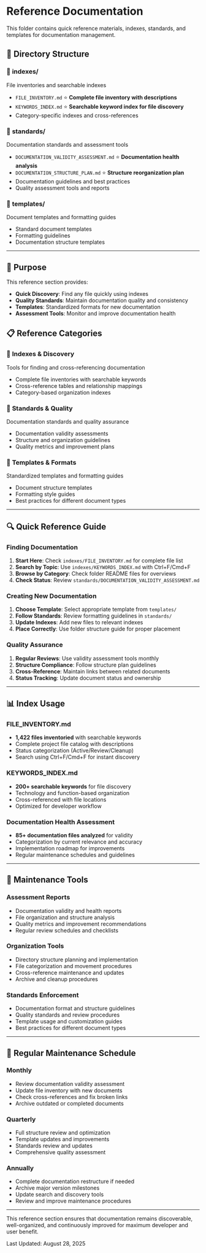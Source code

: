 # Reference Documentation

This folder contains quick reference materials, indexes, standards, and templates for documentation management.

## 📂 Directory Structure

### 📇 **indexes/**
File inventories and searchable indexes
- `FILE_INVENTORY.md` ⭐ **Complete file inventory with descriptions**
- `KEYWORDS_INDEX.md` ⭐ **Searchable keyword index for file discovery**
- Category-specific indexes and cross-references

### 📏 **standards/**
Documentation standards and assessment tools
- `DOCUMENTATION_VALIDITY_ASSESSMENT.md` ⭐ **Documentation health analysis**
- `DOCUMENTATION_STRUCTURE_PLAN.md` ⭐ **Structure reorganization plan**
- Documentation guidelines and best practices
- Quality assessment tools and reports

### 📄 **templates/**
Document templates and formatting guides
- Standard document templates
- Formatting guidelines
- Documentation structure templates

---

## 🎯 Purpose

This reference section provides:
- **Quick Discovery**: Find any file quickly using indexes
- **Quality Standards**: Maintain documentation quality and consistency
- **Templates**: Standardized formats for new documentation
- **Assessment Tools**: Monitor and improve documentation health

## 📋 Reference Categories

### 📇 **Indexes & Discovery**
Tools for finding and cross-referencing documentation
- Complete file inventories with searchable keywords
- Cross-reference tables and relationship mappings
- Category-based organization indexes

### 📏 **Standards & Quality**
Documentation standards and quality assurance
- Documentation validity assessments
- Structure and organization guidelines
- Quality metrics and improvement plans

### 📄 **Templates & Formats**
Standardized templates and formatting guides
- Document structure templates
- Formatting style guides
- Best practices for different document types

---

## 🔍 Quick Reference Guide

### **Finding Documentation**
1. **Start Here**: Check `indexes/FILE_INVENTORY.md` for complete file list
2. **Search by Topic**: Use `indexes/KEYWORDS_INDEX.md` with Ctrl+F/Cmd+F  
3. **Browse by Category**: Check folder README files for overviews
4. **Check Status**: Review `standards/DOCUMENTATION_VALIDITY_ASSESSMENT.md`

### **Creating New Documentation**
1. **Choose Template**: Select appropriate template from `templates/`
2. **Follow Standards**: Review formatting guidelines in `standards/`
3. **Update Indexes**: Add new files to relevant indexes
4. **Place Correctly**: Use folder structure guide for proper placement

### **Quality Assurance**
1. **Regular Reviews**: Use validity assessment tools monthly
2. **Structure Compliance**: Follow structure plan guidelines
3. **Cross-Reference**: Maintain links between related documents
4. **Status Tracking**: Update document status and ownership

---

## 📊 Index Usage

### **FILE_INVENTORY.md**
- **1,422 files inventoried** with searchable keywords
- Complete project file catalog with descriptions
- Status categorization (Active/Review/Cleanup)
- Search using Ctrl+F/Cmd+F for instant discovery

### **KEYWORDS_INDEX.md**  
- **200+ searchable keywords** for file discovery
- Technology and function-based organization
- Cross-referenced with file locations
- Optimized for developer workflow

### **Documentation Health Assessment**
- **85+ documentation files analyzed** for validity
- Categorization by current relevance and accuracy
- Implementation roadmap for improvements
- Regular maintenance schedules and guidelines

---

## 🔧 Maintenance Tools

### **Assessment Reports**
- Documentation validity and health reports
- File organization and structure analysis
- Quality metrics and improvement recommendations
- Regular review schedules and checklists

### **Organization Tools**
- Directory structure planning and implementation
- File categorization and movement procedures  
- Cross-reference maintenance and updates
- Archive and cleanup procedures

### **Standards Enforcement**
- Documentation format and structure guidelines
- Quality standards and review procedures
- Template usage and customization guides
- Best practices for different document types

---

## 🔄 Regular Maintenance Schedule

### **Monthly**
- Review documentation validity assessment
- Update file inventory with new documents  
- Check cross-references and fix broken links
- Archive outdated or completed documents

### **Quarterly**  
- Full structure review and optimization
- Template updates and improvements
- Standards review and updates
- Comprehensive quality assessment

### **Annually**
- Complete documentation restructure if needed
- Archive major version milestones
- Update search and discovery tools
- Review and improve maintenance procedures

---

This reference section ensures that documentation remains discoverable, well-organized, and continuously improved for maximum developer and user benefit.

Last Updated: August 28, 2025